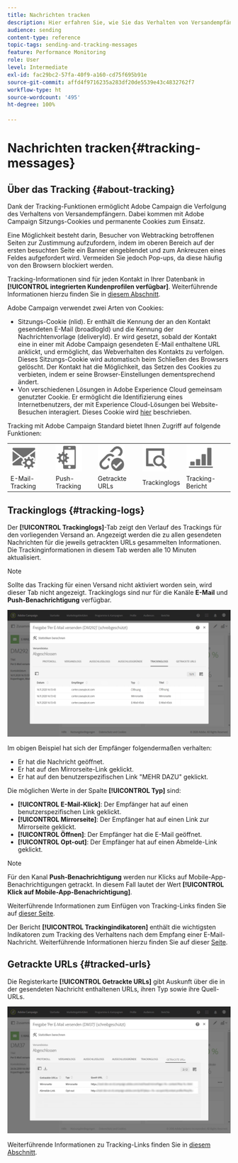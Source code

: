 ```yaml
---
title: Nachrichten tracken
description: Hier erfahren Sie, wie Sie das Verhalten von Versandempfängern tracken können.
audience: sending
content-type: reference
topic-tags: sending-and-tracking-messages
feature: Performance Monitoring
role: User
level: Intermediate
exl-id: fac29bc2-57fa-40f9-a160-cd75f695b91e
source-git-commit: affd4f9716235a283df20de5539e43c4832762f7
workflow-type: ht
source-wordcount: '495'
ht-degree: 100%

---
```


# Nachrichten tracken{#tracking-messages}

## Über das Tracking {#about-tracking}

Dank der Tracking-Funktionen ermöglicht Adobe Campaign die Verfolgung des Verhaltens von Versandempfängern. Dabei kommen mit Adobe Campaign Sitzungs-Cookies und permanente Cookies zum Einsatz.

Eine Möglichkeit besteht darin, Besucher von Webtracking betroffenen Seiten zur Zustimmung aufzufordern, indem im oberen Bereich auf der ersten besuchten Seite ein Banner eingeblendet und zum Ankreuzen eines Feldes aufgefordert wird. Vermeiden Sie jedoch Pop-ups, da diese häufig von den Browsern blockiert werden.

Tracking-Informationen sind für jeden Kontakt in Ihrer Datenbank in **[!UICONTROL integrierten Kundenprofilen verfügbar]**. Weiterführende Informationen hierzu finden Sie in [diesem Abschnitt](../../audiences/using/integrated-customer-profile.md).

Adobe Campaign verwendet zwei Arten von Cookies:

* Sitzungs-Cookie (nlid). Er enthält die Kennung der an den Kontakt gesendeten E-Mail (broadlogId) und die Kennung der Nachrichtenvorlage (deliveryId). Er wird gesetzt, sobald der Kontakt eine in einer mit Adobe Campaign gesendeten E-Mail enthaltene URL anklickt, und ermöglicht, das Webverhalten des Kontakts zu verfolgen. Dieses Sitzungs-Cookie wird automatisch beim Schließen des Browsers gelöscht. Der Kontakt hat die Möglichkeit, das Setzen des Cookies zu verbieten, indem er seine Browser-Einstellungen dementsprechend ändert.
* Von verschiedenen Lösungen in Adobe Experience Cloud gemeinsam genutzter Cookie. Er ermöglicht die Identifizierung eines Internetbenutzers, der mit Experience Cloud-Lösungen bei Website-Besuchen interagiert. Dieses Cookie wird [hier](https://experienceleague.adobe.com/docs/core-services/interface/ec-cookies/cookies-mc.html?lang=de) beschrieben.

Tracking mit Adobe Campaign Standard bietet Ihnen Zugriff auf folgende Funktionen:

<table>
<tr>
    <td valign="top">
        <a href="../../administration/using/configuring-email-channel.md#tracking-parameters"><img width="60px" alt="Bedingungen" src="assets/icon_email_parameters.png"/></a>
    </td>
    <td valign="top">
        <a href="../../administration/using/push-tracking.md"><img width="60px" alt="Bedingungen" src="assets/icon_push_parameters.png"/></a>
    </td>
    <td valign="top">
        <a href="../../designing/using/links.md#about-tracked-urls"><img width="60px" alt="Bedingungen" src="assets/icon_url.png"/></a>
    </td>
        <td valign="top">
          <a href="../../sending/using/tracking-messages.md#tracking-logs"><img width="60px" alt="Bedingungen" src="assets/icon_log.png"/></a>
    </td>
    </td>
    <td valign="top">
          <a href="../../reporting/using/tracking-indicators.md"><img width="60px" alt="Bedingungen" src="assets/icon_report.png"/></a>
</tr>
<tr>
<td>E-Mail-Tracking</td>
<td>Push-Tracking</td>
<td>Getrackte URLs</td>
<td>Trackinglogs </td>
<td>Tracking-Bericht</td>
</tr>
</table>

## Trackinglogs          {#tracking-logs}

Der **[!UICONTROL Trackinglogs]**-Tab zeigt den Verlauf des Trackings für den vorliegenden Versand an. Angezeigt werden die zu allen gesendeten Nachrichten für die jeweils getrackten URLs gesammelten Informationen. Die Trackinginformationen in diesem Tab werden alle 10 Minuten aktualisiert.

>[!NOTE]
>
>Sollte das Tracking für einen Versand nicht aktiviert worden sein, wird dieser Tab nicht angezeigt. Trackinglogs sind nur für die Kanäle **E-Mail** und **Push-Benachrichtigung** verfügbar.

![](assets/tracking_logs.png)

Im obigen Beispiel hat sich der Empfänger folgendermaßen verhalten:

* Er hat die Nachricht geöffnet.
* Er hat auf den Mirrorseite-Link geklickt.
* Er hat auf den benutzerspezifischen Link &quot;MEHR DAZU&quot; geklickt.

Die möglichen Werte in der Spalte **[!UICONTROL Typ]** sind:

* **[!UICONTROL E-Mail-Klick]**: Der Empfänger hat auf einen benutzerspezifischen Link geklickt.
* **[!UICONTROL Mirrorseite]**: Der Empfänger hat auf einen Link zur Mirrorseite geklickt.
* **[!UICONTROL Öffnen]**: Der Empfänger hat die E-Mail geöffnet.
* **[!UICONTROL Opt-out]**: Der Empfänger hat auf einen Abmelde-Link geklickt.

>[!NOTE]
>
>Für den Kanal **Push-Benachrichtigung** werden nur Klicks auf Mobile-App-Benachrichtigungen getrackt. In diesem Fall lautet der Wert **[!UICONTROL Klick auf Mobile-App-Benachrichtigung]**.

Weiterführende Informationen zum Einfügen von Tracking-Links finden Sie auf [dieser Seite](../../designing/using/links.md#inserting-a-link).

Der Bericht **[!UICONTROL Trackingindikatoren]** enthält die wichtigsten Indikatoren zum Tracking des Verhaltens nach dem Empfang einer E-Mail-Nachricht. Weiterführende Informationen hierzu finden Sie auf dieser [Seite](../../reporting/using/tracking-indicators.md).

## Getrackte URLs {#tracked-urls}

Die Registerkarte **[!UICONTROL Getrackte URLs]** gibt Auskunft über die in der gesendeten Nachricht enthaltenen URLs, ihren Typ sowie ihre Quell-URLs.

![](assets/sending_delivery6.png)

Weiterführende Informationen zu Tracking-Links finden Sie in [diesem Abschnitt](../../designing/using/links.md#about-tracked-urls).
